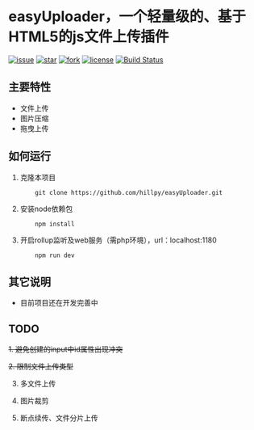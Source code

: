 # easyUploader，一个轻量级的、基于HTML5的js文件上传插件

[![issue](https://img.shields.io/github/issues/hillpy/easyUploader.svg)](https://github.com/hillpy/easyUploader/issues)
[![star](https://img.shields.io/github/stars/hillpy/easyUploader.svg)](https://github.com/hillpy/easyUploader)
[![fork](https://img.shields.io/github/forks/hillpy/easyUploader.svg)](https://github.com/hillpy/easyUploader)
[![license](https://img.shields.io/github/license/hillpy/easyUploader.svg)](https://github.com/hillpy/easyUploader/blob/master/LICENSE)
[![Build Status](https://www.travis-ci.com/hillpy/easyUploader.svg?branch=master)](https://www.travis-ci.com/hillpy/easyUploader)

## 主要特性

* 文件上传
* 图片压缩
* 拖曳上传

## 如何运行

1. 克隆本项目

    ```
        git clone https://github.com/hillpy/easyUploader.git
    ```
2. 安装node依赖包

    ```
        npm install
    ```
3. 开启rollup监听及web服务（需php环境），url：localhost:1180

    ```
        npm run dev
    ```

## 其它说明

* 目前项目还在开发完善中

## TODO

~~1. 避免创建的input中id属性出现冲突~~

~~2. 限制文件上传类型~~

3. 多文件上传

4. 图片裁剪

5. 断点续传、文件分片上传


